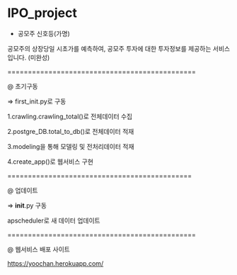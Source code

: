 # IPO_project


* 공모주 신호등(가명)

공모주의 상장당일 시초가를 예측하여, 공모주 투자에 대한 투자정보를 제공하는 서비스입니다.
(미완성)


==============================================

@ 초기구동

=> first_init.py로 구동

1.crawling.crawling_total()로 전체데이터 수집

2.postgre_DB.total_to_db()로 전체데이터 적재

3.modeling을 통해 모델링 및 전처리데이터 적재

4.create_app()로 웹서비스 구현

=============================================

@ 업데이트 

=> __init__.py 구동

apscheduler로 새 데이터 업데이트

==============================================

@ 웹서비스 배포 사이트

https://yoochan.herokuapp.com/
